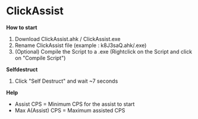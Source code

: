 # ClickAssist #

**How to start**
1. Download ClickAssist.ahk / ClickAssist.exe
2. Rename ClickAssist file (example : k8J3saQ.ahk/.exe)
3. (Optional) Compile the Script to a .exe (Rightclick on the Script and click on "Compile Script")

**Selfdestruct**
1. Click "Self Destruct" and wait ~7 seconds

**Help**
* Assist CPS = Minimum CPS for the assist to start
* Max A(Assist) CPS = Maximum assisted CPS
